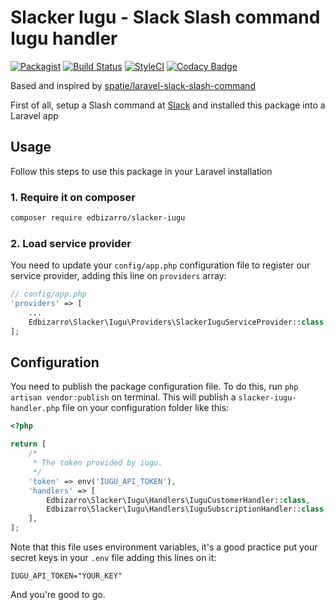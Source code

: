 # Slacker Iugu - Slack Slash command Iugu handler
[![Packagist](https://img.shields.io/packagist/v/edbizarro/slacker-iugu.svg)](https://packagist.org/packages/edbizarro/slacker-iugu) 
[![Build Status](https://travis-ci.org/edbizarro/slacker-iugu.svg?branch=master)](https://travis-ci.org/edbizarro/slacker-iugu)
[![StyleCI](https://styleci.io/repos/71378457/shield?branch=master)](https://styleci.io/repos/71378457)
[![Codacy Badge](https://api.codacy.com/project/badge/Grade/7f1a680b4bd848ef8a3b8bcf90039b2e)](https://www.codacy.com/app/Zendev/slacker-iugu?utm_source=github.com&amp;utm_medium=referral&amp;utm_content=edbizarro/slacker-iugu&amp;utm_campaign=Badge_Grade)

Based and inspired by [spatie/laravel-slack-slash-command](https://github.com/spatie/laravel-slack-slash-command)

First of all, setup a Slash command at [Slack](https://api.slack.com/slash-commands) and installed this package into a Laravel app

## Usage

Follow this steps to use this package in your Laravel installation

### 1. Require it on composer

```bash
composer require edbizarro/slacker-iugu
```

### 2. Load service provider

You need to update your `config/app.php` configuration file to register our service provider, adding this line on `providers` array:

```php
// config/app.php
'providers' => [
    ...
    Edbizarro\Slacker\Iugu\Providers\SlackerIuguServiceProvider::class,
];
```
## Configuration

You need to publish the package configuration file. To do this, run `php artisan vendor:publish` on terminal.
This will publish a `slacker-iugu-handler.php` file on your configuration folder like this:

```php
<?php

return [
    /*
     * The token provided by iugu.
     */
    'token' => env('IUGU_API_TOKEN'),
    'handlers' => [
        Edbizarro\Slacker\Iugu\Handlers\IuguCustomerHandler::class,
        Edbizarro\Slacker\Iugu\Handlers\IuguSubscriptionHandler::class,
    ],
];
```

Note that this file uses environment variables, it's a good practice put your secret keys in your `.env` file adding this lines on it:


```
IUGU_API_TOKEN="YOUR_KEY"
```

And you're good to go.
